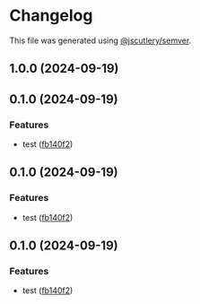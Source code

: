 # Changelog

This file was generated using [@jscutlery/semver](https://github.com/jscutlery/semver).

## 1.0.0 (2024-09-19)

## 0.1.0 (2024-09-19)


### Features

* test ([fb140f2](https://github.com/pawelkociubinski/nx-workbench/commit/fb140f291d7664260aa982685d7bea8a4b030307))

## 0.1.0 (2024-09-19)


### Features

* test ([fb140f2](https://github.com/pawelkociubinski/nx-workbench/commit/fb140f291d7664260aa982685d7bea8a4b030307))

## 0.1.0 (2024-09-19)


### Features

* test ([fb140f2](https://github.com/pawelkociubinski/nx-workbench/commit/fb140f291d7664260aa982685d7bea8a4b030307))
